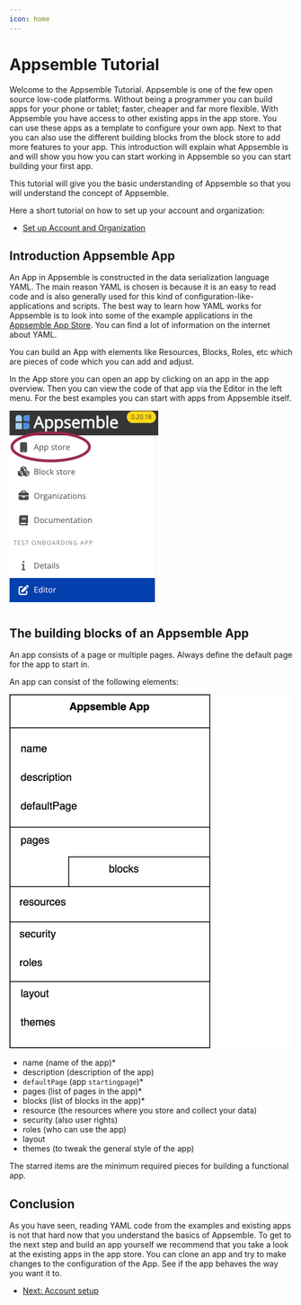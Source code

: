```yaml
---
icon: home
---
```


# Appsemble Tutorial

Welcome to the Appsemble Tutorial. Appsemble is one of the few open source low-code platforms.
Without being a programmer you can build apps for your phone or tablet; faster, cheaper and far more
flexible. With Appsemble you have access to other existing apps in the app store. You can use these
apps as a template to configure your own app. Next to that you can also use the different building
blocks from the block store to add more features to your app. This introduction will explain what
Appsemble is and will show you how you can start working in Appsemble so you can start building your
first app.

This tutorial will give you the basic understanding of Appsemble so that you will understand the
concept of Appsemble.

Here a short tutorial on how to set up your account and organization:

- [Set up Account and Organization](account-setup.md)

## Introduction Appsemble App

An App in Appsemble is constructed in the data serialization language YAML. The main reason YAML is
chosen is because it is an easy to read code and is also generally used for this kind of
configuration-like-applications and scripts. The best way to learn how YAML works for Appsemble is
to look into some of the example applications in the
[Appsemble App Store](https://appsemble.app/nl/apps). You can find a lot of information on the
internet about YAML.

You can build an App with elements like Resources, Blocks, Roles, etc which are pieces of code which
you can add and adjust.

In the App store you can open an app by clicking on an app in the app overview. Then you can view
the code of that app via the Editor in the left menu. For the best examples you can start with apps
from Appsemble itself.

![App Store Menu](../../config/assets/tutorial-assets/editor-menu.png 'App Store Menu')

## The building blocks of an Appsemble App

An app consists of a page or multiple pages. Always define the default page for the app to start in.

An app can consist of the following elements:

![app elements](../../config/assets/tutorial-assets/appsemble-app-elements-diagram.png 'app elements')

- name (name of the app)\*
- description (description of the app)
- `defaultPage` (app `startingpage`)\*
- pages (list of pages in the app)\*
- blocks (list of blocks in the app)\*
- resource (the resources where you store and collect your data)
- security (also user rights)
- roles (who can use the app)
- layout
- themes (to tweak the general style of the app)

The starred items are the minimum required pieces for building a functional app.

## Conclusion

As you have seen, reading YAML code from the examples and existing apps is not that hard now that
you understand the basics of Appsemble. To get to the next step and build an app yourself we
recommend that you take a look at the existing apps in the app store. You can clone an app and try
to make changes to the configuration of the App. See if the app behaves the way you want it to.

- [Next: Account setup](01-account-setup.md)
